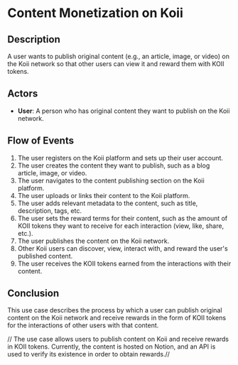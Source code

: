# Content Monetization on Koii

## Description
A user wants to publish original content (e.g., an article, image, or video) on the Koii network so that other users can view it and reward them with KOII tokens.

## Actors
- **User**: A person who has original content they want to publish on the Koii network.

## Flow of Events
1. The user registers on the Koii platform and sets up their user account.
2. The user creates the content they want to publish, such as a blog article, image, or video.
3. The user navigates to the content publishing section on the Koii platform.
4. The user uploads or links their content to the Koii platform.
5. The user adds relevant metadata to the content, such as title, description, tags, etc.
6. The user sets the reward terms for their content, such as the amount of KOII tokens they want to receive for each interaction (view, like, share, etc.).
7. The user publishes the content on the Koii network.
8. Other Koii users can discover, view, interact with, and reward the user's published content.
9. The user receives the KOII tokens earned from the interactions with their content.

## Conclusion
This use case describes the process by which a user can publish original content on the Koii network and receive rewards in the form of KOII tokens for the interactions of other users with that content.


// The use case allows users to publish content on Koii and receive rewards in KOII tokens. Currently, the content is hosted on Notion, and an API is used to verify its existence in order to obtain rewards.//